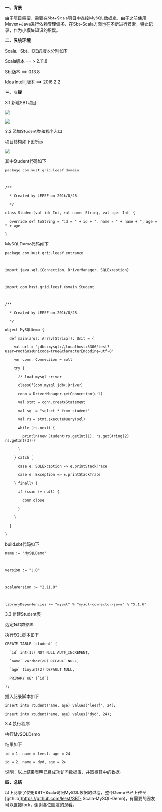 **一、背景**

由于项目需要，需要在Sbt+Scala项目中连接MySQL数据库。由于之前使用Maven+Java进行依赖管理偏多，在Sbt+Scala方面也在不断进行摸索，特此记录，作为小模块知识的积累。

**二、系统环境**

Scala、Sbt、IDE的版本分别如下

Scala版本 == > 2.11.8

Sbt版本 ==> 0.13.8

Idea Intellij版本 ==> 2016.2.2

**三、步骤**

3.1 新建SBT项目

![](../md/img/leesf456/616953-20160828105730494-881123320.png)

![](../md/img/leesf456/616953-20160828105756402-1127423413.png)

3.2 添加Student类和程序入口

项目结构如下图所示

![](../md/img/leesf456/616953-20160828105857844-810959389.png)

其中Student代码如下

    
    
    package com.hust.grid.leesf.domain
    
    /**
      * Created by LEESF on 2016/8/28.
      */
    class Student(val id: Int, val name: String, val age: Int) {
      override def toString = "id = " + id + ", name = " + name + ", age = " + age
    }

MySQLDemo代码如下

    
    
    package com.hust.grid.leesf.entrance
    
    import java.sql.{Connection, DriverManager, SQLException}
    
    import com.hust.grid.leesf.domain.Student
    
    /**
      * Created by LEESF on 2016/8/28.
      */
    object MySQLDemo {
      def main(args: Array[String]): Unit = {
        val url = "jdbc:mysql://localhost:3306/test?user=root&useUnicode=true&characterEncoding=utf-8"
        var conn: Connection = null
        try {
          // load mysql driver
          classOf[com.mysql.jdbc.Driver]
          conn = DriverManager.getConnection(url)
          val stmt = conn.createStatement
          val sql = "select * from student"
          val rs = stmt.executeQuery(sql)
          while (rs.next) {
            println(new Student(rs.getInt(1), rs.getString(2), rs.getInt(3)))
          }
        } catch {
          case e: SQLException => e.printStackTrace
          case e: Exception => e.printStackTrace
        } finally {
          if (conn != null) {
            conn.close
          }
        }
      }
    }

build.sbt代码如下

    
    
    name := "MySQLDemo"
    
    version := "1.0"
    
    scalaVersion := "2.11.8"
    
    libraryDependencies += "mysql" % "mysql-connector-java" % "5.1.6"
    
        

3.3 新建Student表

选定test数据库

执行SQL脚本如下

    
    
    CREATE TABLE `student` (
      `id` int(11) NOT NULL AUTO_INCREMENT,
      `name` varchar(20) DEFAULT NULL,
      `age` tinyint(2) DEFAULT NULL,
      PRIMARY KEY (`id`)
    );

插入记录脚本如下

    
    
    insert into student(name, age) values("leesf", 24);
    insert into student(name, age) values("dyd", 24);

3.4 执行程序

执行MySQLDemo

结果如下

    
    
    id = 1, name = leesf, age = 24
    id = 2, name = dyd, age = 24

说明：以上结果表明已经成功访问数据库，并取得其中的数据。

**四、总结**

以上记录了使用SBT+Scala访问MySQL数据的过程，整个Demo已经上传至[github](https://github.com/leesf/SBT-
Scala-MySQL-Demo)，有需要的园友可以直接fork，谢谢各位园友的观看。

